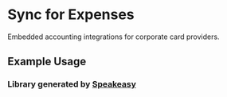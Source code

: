 # Sync for Expenses
    
﻿Embedded accounting integrations for corporate card providers.

<!-- Start SDK Installation -->

<!-- End SDK Installation -->

## Example Usage
<!-- Start SDK Example Usage -->

<!-- End SDK Example Usage -->

<!-- Start SDK Available Operations -->

<!-- End SDK Available Operations -->
### Library generated by [Speakeasy](https://docs.speakeasyapi.dev/docs/using-speakeasy/client-sdks)
